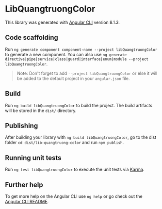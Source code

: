 # LibQuangtruongColor

This library was generated with [Angular CLI](https://github.com/angular/angular-cli) version 8.1.3.

## Code scaffolding

Run `ng generate component component-name --project libQuangtruongColor` to generate a new component. You can also use `ng generate directive|pipe|service|class|guard|interface|enum|module --project libQuangtruongColor`.
> Note: Don't forget to add `--project libQuangtruongColor` or else it will be added to the default project in your `angular.json` file. 

## Build

Run `ng build libQuangtruongColor` to build the project. The build artifacts will be stored in the `dist/` directory.

## Publishing

After building your library with `ng build libQuangtruongColor`, go to the dist folder `cd dist/lib-quangtruong-color` and run `npm publish`.

## Running unit tests

Run `ng test libQuangtruongColor` to execute the unit tests via [Karma](https://karma-runner.github.io).

## Further help

To get more help on the Angular CLI use `ng help` or go check out the [Angular CLI README](https://github.com/angular/angular-cli/blob/master/README.md).
